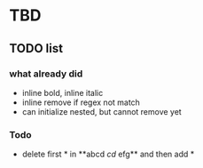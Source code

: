 # TBD

## TODO list

### what already did

- inline bold, inline italic
- inline remove if regex not match
- can initialize nested, but cannot remove yet

### Todo

- delete first * in \*\*abcd *cd* efg\*\* and then add *
